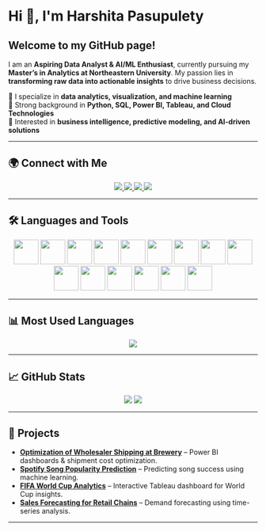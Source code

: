 # Hi 👋, I'm Harshita Pasupulety

## Welcome to my GitHub page!  

I am an **Aspiring Data Analyst & AI/ML Enthusiast**, currently pursuing my **Master’s in Analytics at Northeastern University**. My passion lies in **transforming raw data into actionable insights** to drive business decisions.  

🔹 I specialize in **data analytics, visualization, and machine learning**  
🔹 Strong background in **Python, SQL, Power BI, Tableau, and Cloud Technologies**  
🔹 Interested in **business intelligence, predictive modeling, and AI-driven solutions**  

---

## 🌍 **Connect with Me**  
<p align="center">
  <a href="https://www.linkedin.com/in/harshita-pasupulety/">
    <img src="https://img.shields.io/badge/LinkedIn-0077B5?style=for-the-badge&logo=linkedin&logoColor=white" />
  </a>
  <a href="https://www.instagram.com/yourhandle/">
    <img src="https://img.shields.io/badge/Instagram-E4405F?style=for-the-badge&logo=instagram&logoColor=white" />
  </a>
  <a href="https://www.youtube.com/yourchannel/">
    <img src="https://img.shields.io/badge/YouTube-FF0000?style=for-the-badge&logo=youtube&logoColor=white" />
  </a>
  <a href="https://yourportfolio.com/">
    <img src="https://img.shields.io/badge/Portfolio-000000?style=for-the-badge&logo=About.me&logoColor=white" />
  </a>
</p>

---

## 🛠 **Languages and Tools**  
<p align="center">
  <img src="https://cdn.jsdelivr.net/gh/devicons/devicon/icons/python/python-original.svg" height="50"/>
  <img src="https://cdn.jsdelivr.net/gh/devicons/devicon/icons/java/java-original.svg" height="50"/>
  <img src="https://cdn.jsdelivr.net/gh/devicons/devicon/icons/r/r-original.svg" height="50"/>
  <img src="https://cdn.jsdelivr.net/gh/devicons/devicon/icons/mysql/mysql-original.svg" height="50"/>
  <img src="https://cdn.jsdelivr.net/gh/devicons/devicon/icons/postgresql/postgresql-original.svg" height="50"/>
  <img src="https://cdn.jsdelivr.net/gh/devicons/devicon/icons/tensorflow/tensorflow-original.svg" height="50"/>
  <img src="https://cdn.jsdelivr.net/gh/devicons/devicon/icons/pytorch/pytorch-original.svg" height="50"/>
  <img src="https://cdn.jsdelivr.net/gh/devicons/devicon/icons/pandas/pandas-original.svg" height="50"/>
  <img src="https://cdn.jsdelivr.net/gh/devicons/devicon/icons/numpy/numpy-original.svg" height="50"/>
  <img src="https://cdn.jsdelivr.net/gh/devicons/devicon/icons/tableau/tableau-original.svg" height="50"/>
  <img src="https://cdn.jsdelivr.net/gh/devicons/devicon/icons/powerbi/powerbi-original.svg" height="50"/>
  <img src="https://cdn.jsdelivr.net/gh/devicons/devicon/icons/docker/docker-original.svg" height="50"/>
  <img src="https://cdn.jsdelivr.net/gh/devicons/devicon/icons/github/github-original.svg" height="50"/>
  <img src="https://cdn.jsdelivr.net/gh/devicons/devicon/icons/amazonwebservices/amazonwebservices-original.svg" height="50"/>
  <img src="https://cdn.jsdelivr.net/gh/devicons/devicon/icons/googlecloud/googlecloud-original.svg" height="50"/>
</p>

---

## 📊 **Most Used Languages**
<p align="center">
  <img src="https://github-readme-stats.vercel.app/api/top-langs/?username=pasupuletY&layout=compact&theme=github-dark" />
</p>

---

## 📈 **GitHub Stats**  
<p align="center">
  <img src="https://github-readme-streak-stats.herokuapp.com/?user=pasupuletY&theme=github-dark" />
  <img src="https://github-readme-activity-graph.vercel.app/graph?username=pasupuletY&theme=github-dark" />
</p>

---

## 📌 **Projects**  
- **[Optimization of Wholesaler Shipping at Brewery](#)** – Power BI dashboards & shipment cost optimization.  
- **[Spotify Song Popularity Prediction](#)** – Predicting song success using machine learning.  
- **[FIFA World Cup Analytics](#)** – Interactive Tableau dashboard for World Cup insights.  
- **[Sales Forecasting for Retail Chains](#)** – Demand forecasting using time-series analysis.  

---

